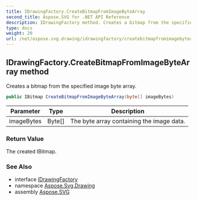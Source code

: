 ```yaml
---
title: IDrawingFactory.CreateBitmapFromImageByteArray
second_title: Aspose.SVG for .NET API Reference
description: IDrawingFactory method. Creates a bitmap from the specified image byte array
type: docs
weight: 20
url: /net/aspose.svg.drawing/idrawingfactory/createbitmapfromimagebytearray/
---
```

## IDrawingFactory.CreateBitmapFromImageByteArray method

Creates a bitmap from the specified image byte array.

```csharp
public IBitmap CreateBitmapFromImageByteArray(byte[] imageBytes)
```

| Parameter | Type | Description |
| --- | --- | --- |
| imageBytes | Byte[] | The byte array containing the image data. |

### Return Value

The created IBitmap.

### See Also

* interface [IDrawingFactory](../)
* namespace [Aspose.Svg.Drawing](../../../aspose.svg.drawing/)
* assembly [Aspose.SVG](../../../)
